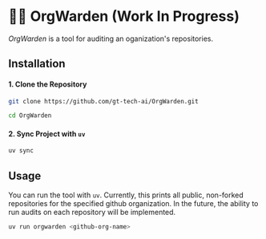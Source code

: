 # 👮‍♀️ OrgWarden (Work In Progress)

*OrgWarden* is a tool for auditing an oganization's repositories.


## Installation

#### 1. Clone the Repository
```bash
git clone https://github.com/gt-tech-ai/OrgWarden.git

cd OrgWarden
```

#### 2. Sync Project with `uv`
```bash
uv sync
```

## Usage
You can run the tool with `uv`. Currently, this prints all public, non-forked repositories for the specified github organization. In the future, the ability to run audits on each repository will be implemented.

```bash
uv run orgwarden <github-org-name>
```
